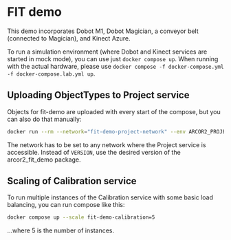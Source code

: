 
# FIT demo

This demo incorporates Dobot M1, Dobot Magician, a conveyor belt (connected to Magician), and Kinect Azure.

To run a simulation environment (where Dobot and Kinect services are started in mock mode), you can use just `docker compose up`. When running with the actual hardware, please use `docker compose -f docker-compose.yml -f docker-compose.lab.yml up`.

## Uploading ObjectTypes to Project service

Objects for fit-demo are uploaded with every start of the compose, but you can also do that manually:

```bash
docker run --rm --network="fit-demo-project-network" --env ARCOR2_PROJECT_SERVICE_URL=http://fit-demo-project:10000 arcor2/arcor2_upload_fit_demo:VERSION
```
The network has to be set to any network where the Project service is accessible. Instead of `VERSION`, use the desired version of the arcor2_fit_demo package. 

## Scaling of Calibration service

To run multiple instances of the Calibration service with some basic load balancing, you can run compose like this:

```bash
docker compose up --scale fit-demo-calibration=5
```
...where 5 is the number of instances.

